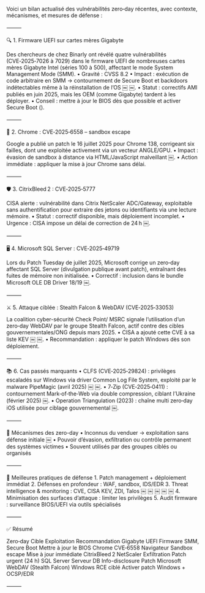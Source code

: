 Voici un bilan actualisé des vulnérabilités zero‑day récentes, avec contexte, mécanismes, et mesures de défense :

⸻

🔍 1. Firmware UEFI sur cartes mères Gigabyte

Des chercheurs de chez Binarly ont révélé quatre vulnérabilités (CVE‑2025‑7026 à 7029) dans le firmware UEFI de nombreuses cartes mères Gigabyte Intel (séries 100 à 500), affectant le mode System Management Mode (SMM).
	•	Gravité : CVSS 8.2
	•	Impact : exécution de code arbitraire en SMM → contournement de Secure Boot et backdoors indétectables même à la réinstallation de l’OS  ￼ ￼.
	•	Statut : correctifs AMI publiés en juin 2025, mais les OEM (comme Gigabyte) tardent à les déployer.
	•	Conseil : mettre à jour le BIOS dès que possible et activer Secure Boot ().

⸻

🧰 2. Chrome : CVE‑2025‑6558 – sandbox escape

Google a publié un patch le 16 juillet 2025 pour Chrome 138, corrigeant six failles, dont une exploitée activement via un vecteur ANGLE/GPU.
	•	Impact : évasion de sandbox à distance via HTML/JavaScript malveillant  ￼.
	•	Action immédiate : appliquer la mise à jour Chrome sans délai.

⸻

🛡️ 3. CitrixBleed 2 : CVE‑2025‑5777

CISA alerte : vulnérabilité dans Citrix NetScaler ADC/Gateway, exploitable sans authentification pour extraire des jetons ou identifiants via une lecture mémoire.
	•	Statut : correctif disponible, mais déploiement incomplet.
	•	Urgence : CISA impose un délai de correction de 24 h  ￼.

⸻

🖥️ 4. Microsoft SQL Server : CVE‑2025‑49719

Lors du Patch Tuesday de juillet 2025, Microsoft corrige un zero‑day affectant SQL Server (divulgation publique avant patch), entraînant des fuites de mémoire non initialisée.
	•	Correctif : inclusion dans le bundle Microsoft OLE DB Driver 18/19  ￼.

⸻

⚔️ 5. Attaque ciblée : Stealth Falcon & WebDAV (CVE‑2025‑33053)

La coalition cyber-sécurité Check Point/ MSRC signale l’utilisation d’un zero‑day WebDAV par le groupe Stealth Falcon, actif contre des cibles gouvernementales/ONG depuis mars 2025.
	•	CISA a ajouté cette CVE à sa liste KEV  ￼ ￼.
	•	Recommandation : appliquer le patch Windows dès son déploiement.

⸻

📚 6. Cas passés marquants
	•	CLFS (CVE‑2025‑29824) : privilèges escaladés sur Windows via driver Common Log File System, exploité par le malware PipeMagic (avril 2025)  ￼ ￼.
	•	7‑Zip (CVE‑2025‑0411) : contournement Mark‑of‑the‑Web via double compression, ciblant l’Ukraine (février 2025)  ￼.
	•	Operation Triangulation (2023) : chaîne multi zero‑day iOS utilisée pour ciblage gouvernemental  ￼.

⸻

📌 Mécanismes des zero-day
	•	Inconnus du venduer → exploitation sans défense initiale  ￼
	•	Pouvoir d’évasion, exfiltration ou contrôle permanent des systèmes victimes
	•	Souvent utilisés par des groupes ciblés ou organisés

⸻

🔐 Meilleures pratiques de défense
	1.	Patch management + déploiement immédiat
	2.	Défenses en profondeur : WAF, sandbox, IDS/EDR
	3.	Threat intelligence & monitoring : CVE, CISA KEV, ZDI, Talos  ￼ ￼ ￼ ￼ ￼
	4.	Minimisation des surfaces d’attaque : limiter les privilèges
	5.	Audit firmware : surveillance BIOS/UEFI via outils spécialisés

⸻

✅ Résumé

Zero‑day	Cible	Exploitation	Recommandation
Gigabyte UEFI	Firmware	SMM, Secure Boot	Mettre à jour le BIOS
Chrome CVE‑6558	Navigateur	Sandbox escape	Mise à jour immédiate
CitrixBleed 2	NetScaler	Exfiltration	Patch urgent (24 h)
SQL Server	Serveur DB	Info-disclosure	Patch Microsoft
WebDAV (Stealth Falcon)	Windows	RCE ciblé	Activer patch Windows + OCSP/EDR


⸻
